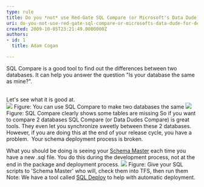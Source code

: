 ```yaml
---
type: rule
title: Do you *not* use Red-Gate SQL Compare (or Microsoft's Data Dude) for deployment (because they are a step at the end of your process)?
uri: do-you-not-use-red-gate-sql-compare-or-microsofts-data-dude-for-deployment-because-they-are-a-step-at-the-end-of-your-process
created: 2009-10-05T23:21:49.0000000Z
authors:
- id: 1
  title: Adam Cogan

---
```


 SQL Compare is a good tool to find out the differences between two databases. It can help you answer the question "Is your database the same as mine?". 

<br>Let's see what it is good at. <br> ![](/PublishingImages/SQLCompareSync.png) Figure: You can use SQL Compare to make two databases the same ![](/PublishingImages/SQLCompareTables.png) Figure: SQL Compare clearly shows some tables are missing 
So if you want to compare 2 databases SQL Compare (or Data Dudes Compare) is great tools. They even let you synchronize sweetly between these 2 databases. However, if you are doing this at the end of your release cycle, you have a problem.  Your schema deployment process is broken.

What you should be doing is seeing your [Schema Master](/Pages/DoYouHaveASchemaMaster.aspx "Database Schema Master") each time you have a new .sql file. You do this during the development process, not at the end in the package and deployment process.
![](/PublishingImages/SQLScriptInTFS.png) Figure: Give your SQL scripts to 'Schema Master' who will, check them into TFS, then run them Note: We have a tool called [SQL Deploy](http&#58;//www.ssw.com.au/ssw/SQLDeploy/) to help with automatic deployment.
